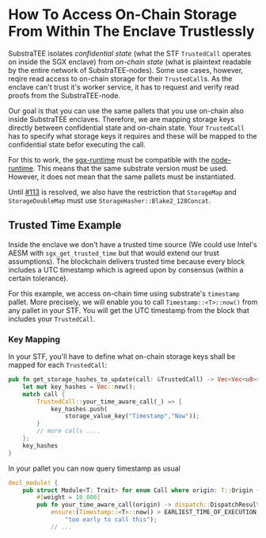 # How To Access On-Chain Storage From Within The Enclave Trustlessly

SubstraTEE isolates *confidential state* (what the STF `TrustedCall` operates on inside the SGX enclave) from *on-chain state* (what is plaintext readable by the entire network of SubstraTEE-nodes). Some use cases, however, reqire read access to on-chain storage for their `TrustedCall`s. As the enclave can't trust it's worker service, it has to request and verify read proofs from the SubstraTEE-node.

Our goal is that you can use the same pallets that you use on-chain also inside SubstraTEE enclaves. Therefore, we are mapping storage keys directly between confidential state and on-chain state. Your `TrustedCall` has to specify what storage keys it requires and these will be mapped to the confidential state befor executing the call.

For this to work, the [sgx-runtime](https://github.com/scs/sgx-runtime/tree/master/runtime) must be compatible with the [node-runtime](https://github.com/scs/substraTEE-node/tree/master/runtime). This means that the same substrate version must be used. However, it does not mean that the same pallets must be instantiated.

Until [#113](https://github.com/scs/substraTEE-worker/issues/113) is resolved, we also have the restriction that `StorageMap` and `StorageDoubleMap` must use `StorageHasher::Blake2_128Concat`.

## Trusted Time Example

Inside the enclave we don't have a trusted time source (We could use Intel's AESM with `sgx_get_trusted_time` but that would extend our trust assumptions). The blockchain delivers trusted time because every block includes a UTC timestamp which is agreed upon by consensus (within a certain tolerance).

For this example, we access on-chain time using substrate's `timestamp` pallet. More precisely, we will enable you to call `Timestamp::<T>::now()` from any pallet in your STF. You will get the UTC timestamp from the block that includes your `TrustedCall`.

### Key Mapping

In your STF, you'll have to define what on-chain storage keys shall be mapped for each `TrustedCall`:

```rust
pub fn get_storage_hashes_to_update(call: &TrustedCall) -> Vec<Vec<u8>> {
    let mut key_hashes = Vec::new();
    match call {
        TrustedCall::your_time_aware_call(_) => {
            key_hashes.push(
                storage_value_key("Timestamp","Now"));
        }
        // more calls ....
    };
    key_hashes
}
```

In your pallet you can now query timestamp as usual

```rust
decl_module! {
    pub struct Module<T: Trait> for enum Call where origin: T::Origin {
        #[weight = 10_000]
        pub fn your_time_aware_call(origin) -> dispatch::DispatchResult {
            ensure!(Timestamp::<T>::now() > EARLIEST_TIME_OF_EXECUTION, 
                "too early to call this");
            // ...
```
